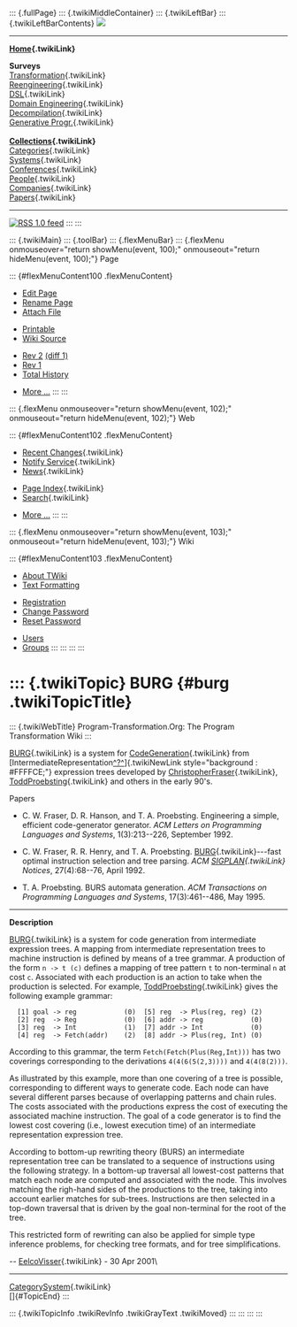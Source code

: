 ::: {.fullPage}
::: {.twikiMiddleContainer}
::: {.twikiLeftBar}
::: {.twikiLeftBarContents}
![](../pub/transformation.gif)

------------------------------------------------------------------------

**[Home](WebHome){.twikiLink}**

**Surveys**\
[Transformation](ProgramTransformation){.twikiLink}\
[Reengineering](ReengineeringWiki){.twikiLink}\
[DSL](DomainSpecificLanguages){.twikiLink}\
[Domain Engineering](DomainEngineering){.twikiLink}\
[Decompilation](DeCompilation){.twikiLink}\
[Generative Progr.](GenerativeProgrammingWiki){.twikiLink}\
\
**[Collections](CategoryCollection){.twikiLink}**\
[Categories](CategoryCategory){.twikiLink}\
[Systems](TransformationSystems){.twikiLink}\
[Conferences](TransformationConferences){.twikiLink}\
[People](TransformationPeople){.twikiLink}\
[Companies](TransformationCompanies){.twikiLink}\
[Papers](CategoryPaper){.twikiLink}

------------------------------------------------------------------------

[![](../pub/rss.gif "RSS 1.0 feed")](WebRss@skin=rss)
:::
:::

::: {.twikiMain}
::: {.toolBar}
::: {.flexMenuBar}
::: {.flexMenu onmouseover="return showMenu(event, 100);" onmouseout="return hideMenu(event, 100);"}
Page

::: {#flexMenuContent100 .flexMenuContent}
-   [Edit
    Page](http://www.program-transformation.org/edit/Transform/BURG?t=1536826316)
-   [Rename
    Page](http://www.program-transformation.org/rename/Transform/BURG)
-   [Attach
    File](http://www.program-transformation.org/attach/Transform/BURG)

<!-- -->

-   [Printable](http://www.program-transformation.org/view/Transform/BURG?skin=print.pattern)
-   [Wiki
    Source](http://www.program-transformation.org/view/Transform/BURG?skin=text&raw=on&contenttype=text/plain)

<!-- -->

-   [Rev
    2](http://www.program-transformation.org/view/Transform/BURG?rev=1.2)
    [(diff 1)](http://www.program-transformation.org/rdiff/Transform/BURG?rev1=1.2&rev2=1.1)
-   [Rev
    1](http://www.program-transformation.org/view/Transform/BURG?rev=1.1)
-   [Total
    History](http://www.program-transformation.org/rdiff/Transform/BURG)

<!-- -->

-   [More
    \...](http://www.program-transformation.org/oops/Transform/BURG?template=oopsmore&param1=1.2&param2=1.2)
:::
:::

::: {.flexMenu onmouseover="return showMenu(event, 102);" onmouseout="return hideMenu(event, 102);"}
Web

::: {#flexMenuContent102 .flexMenuContent}
-   [Recent Changes](WebChanges){.twikiLink}
-   [Notify Service](WebNotify){.twikiLink}
-   [News](WebNews){.twikiLink}

<!-- -->

-   [Page Index](WebIndex){.twikiLink}
-   [Search](WebSearch){.twikiLink}

<!-- -->

-   [More
    \...](http://www.program-transformation.org/oops/Transform/BURG?template=oopsmore&param1=1.2&param2=1.2)
:::
:::

::: {.flexMenu onmouseover="return showMenu(event, 103);" onmouseout="return hideMenu(event, 103);"}
Wiki

::: {#flexMenuContent103 .flexMenuContent}
-   [About
    TWiki](http://www.program-transformation.org/view/TWiki/WebHome)
-   [Text
    Formatting](http://www.program-transformation.org/view/TWiki/TextFormattingRules)

<!-- -->

-   [Registration](http://www.program-transformation.org/view/TWiki/TWikiRegistration)
-   [Change
    Password](http://www.program-transformation.org/view/TWiki/ChangePassword)
-   [Reset
    Password](http://www.program-transformation.org/view/TWiki/ResetPassword)

<!-- -->

-   [Users](http://www.program-transformation.org/view/Main/TWikiUsers)
-   [Groups](http://www.program-transformation.org/view/Main/TWikiGroups)
:::
:::
:::
:::

::: {.twikiTopic}
BURG {#burg .twikiTopicTitle}
====

::: {.twikiWebTitle}
Program-Transformation.Org: The Program Transformation Wiki
:::

[BURG](BURG){.twikiLink} is a system for
[CodeGeneration](CodeGeneration){.twikiLink} from
[IntermediateRepresentation[^?^](http://www.program-transformation.org/edit/Transform/IntermediateRepresentation?topicparent=Transform.BURG)]{.twikiNewLink
style="background : #FFFFCE;"} expression trees developed by
[ChristopherFraser](ChristopherFraser){.twikiLink},
[ToddProebsting](ToddProebsting){.twikiLink} and others in the early
90\'s.

Papers

-   C. W. Fraser, D. R. Hanson, and T. A. Proebsting. Engineering a
    simple, efficient code-generator generator. *ACM Letters on
    Programming Languages and Systems*, 1(3):213\--226, September 1992.

<!-- -->

-   C. W. Fraser, R. R. Henry, and T. A. Proebsting.
    [BURG](BURG){.twikiLink}\-\--fast optimal instruction selection and
    tree parsing. *ACM [SIGPLAN](SIGPLAN){.twikiLink} Notices*,
    27(4):68\--76, April 1992.

<!-- -->

-   T. A. Proebsting. BURS automata generation. *ACM Transactions on
    Programming Languages and Systems*, 17(3):461\--486, May 1995.

------------------------------------------------------------------------

**Description**

[BURG](BURG){.twikiLink} is a system for code generation from
intermediate expression trees. A mapping from intermediate
representation trees to machine instruction is defined by means of a
tree grammar. A production of the form `n -> t (c)` defines a mapping of
tree pattern `t` to non-terminal `n` at cost `c`. Associated with each
production is an action to take when the production is selected. For
example, [ToddProebsting](ToddProebsting){.twikiLink} gives the
following example grammar:

      [1] goal -> reg            (0)  [5] reg  -> Plus(reg, reg) (2)
      [2] reg  -> Reg            (0)  [6] addr -> reg            (0)
      [3] reg  -> Int            (1)  [7] addr -> Int            (0)
      [4] reg  -> Fetch(addr)    (2)  [8] addr -> Plus(reg, Int) (0)

According to this grammar, the term `Fetch(Fetch(Plus(Reg,Int)))` has
two coverings corresponding to the derivations `4(4(6(5(2,3))))` and
`4(4(8(2)))`.

As illustrated by this example, more than one covering of a tree is
possible, corresponding to different ways to generate code. Each node
can have several different parses because of overlapping patterns and
chain rules. The costs associated with the productions express the cost
of executing the associated machine instruction. The goal of a code
generator is to find the lowest cost covering (i.e., lowest execution
time) of an intermediate representation expression tree.

According to bottom-up rewriting theory (BURS) an intermediate
representation tree can be translated to a sequence of instructions
using the following strategy. In a bottom-up traversal all lowest-cost
patterns that match each node are computed and associated with the node.
This involves matching the righ-hand sides of the productions to the
tree, taking into account earlier matches for sub-trees. Instructions
are then selected in a top-down traversal that is driven by the goal
non-terminal for the root of the tree.

This restricted form of rewriting can also be applied for simple type
inference problems, for checking tree formats, and for tree
simplifications.

\-- [EelcoVisser](../Main/EelcoVisser){.twikiLink} - 30 Apr 2001\

------------------------------------------------------------------------

[CategorySystem](CategorySystem){.twikiLink}\
[]{#TopicEnd}
:::

::: {.twikiTopicInfo .twikiRevInfo .twikiGrayText .twikiMoved}
:::
:::
:::
:::
